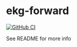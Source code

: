 # ekg-forward

[![GitHub CI](https://github.com/dshevchenko/ekg-forward/workflows/CI/badge.svg)](https://github.com/dshevchenko/ekg-forward/actions)

See README for more info
